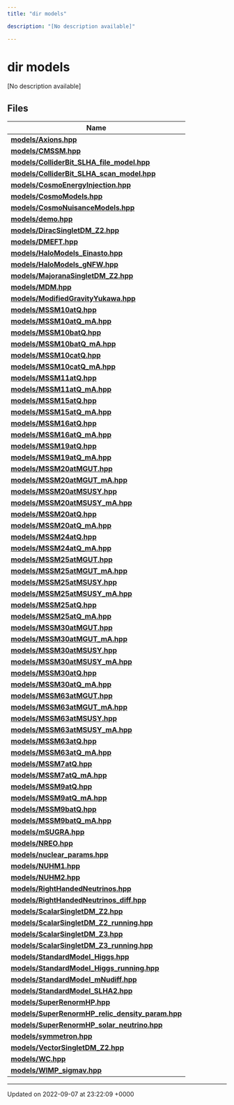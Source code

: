 ```yaml
---
title: "dir models"

description: "[No description available]"

---
```


# dir models

[No description available]

## Files

| Name           |
| -------------- |
| **[models/Axions.hpp](/documentation/code/files/axions_8hpp/#file-axionshpp)**  |
| **[models/CMSSM.hpp](/documentation/code/files/cmssm_8hpp/#file-cmssmhpp)**  |
| **[models/ColliderBit_SLHA_file_model.hpp](/documentation/code/files/colliderbit__slha__file__model_8hpp/#file-colliderbit-slha-file-modelhpp)**  |
| **[models/ColliderBit_SLHA_scan_model.hpp](/documentation/code/files/colliderbit__slha__scan__model_8hpp/#file-colliderbit-slha-scan-modelhpp)**  |
| **[models/CosmoEnergyInjection.hpp](/documentation/code/files/cosmoenergyinjection_8hpp/#file-cosmoenergyinjectionhpp)**  |
| **[models/CosmoModels.hpp](/documentation/code/files/cosmomodels_8hpp/#file-cosmomodelshpp)**  |
| **[models/CosmoNuisanceModels.hpp](/documentation/code/files/cosmonuisancemodels_8hpp/#file-cosmonuisancemodelshpp)**  |
| **[models/demo.hpp](/documentation/code/files/demo_8hpp/#file-demohpp)**  |
| **[models/DiracSingletDM_Z2.hpp](/documentation/code/files/diracsingletdm__z2_8hpp/#file-diracsingletdm-z2hpp)**  |
| **[models/DMEFT.hpp](/documentation/code/files/dmeft_8hpp/#file-dmefthpp)**  |
| **[models/HaloModels_Einasto.hpp](/documentation/code/files/halomodels__einasto_8hpp/#file-halomodels-einastohpp)**  |
| **[models/HaloModels_gNFW.hpp](/documentation/code/files/halomodels__gnfw_8hpp/#file-halomodels-gnfwhpp)**  |
| **[models/MajoranaSingletDM_Z2.hpp](/documentation/code/files/majoranasingletdm__z2_8hpp/#file-majoranasingletdm-z2hpp)**  |
| **[models/MDM.hpp](/documentation/code/files/mdm_8hpp/#file-mdmhpp)**  |
| **[models/ModifiedGravityYukawa.hpp](/documentation/code/files/modifiedgravityyukawa_8hpp/#file-modifiedgravityyukawahpp)**  |
| **[models/MSSM10atQ.hpp](/documentation/code/files/mssm10atq_8hpp/#file-mssm10atqhpp)**  |
| **[models/MSSM10atQ_mA.hpp](/documentation/code/files/mssm10atq__ma_8hpp/#file-mssm10atq-mahpp)**  |
| **[models/MSSM10batQ.hpp](/documentation/code/files/mssm10batq_8hpp/#file-mssm10batqhpp)**  |
| **[models/MSSM10batQ_mA.hpp](/documentation/code/files/mssm10batq__ma_8hpp/#file-mssm10batq-mahpp)**  |
| **[models/MSSM10catQ.hpp](/documentation/code/files/mssm10catq_8hpp/#file-mssm10catqhpp)**  |
| **[models/MSSM10catQ_mA.hpp](/documentation/code/files/mssm10catq__ma_8hpp/#file-mssm10catq-mahpp)**  |
| **[models/MSSM11atQ.hpp](/documentation/code/files/mssm11atq_8hpp/#file-mssm11atqhpp)**  |
| **[models/MSSM11atQ_mA.hpp](/documentation/code/files/mssm11atq__ma_8hpp/#file-mssm11atq-mahpp)**  |
| **[models/MSSM15atQ.hpp](/documentation/code/files/mssm15atq_8hpp/#file-mssm15atqhpp)**  |
| **[models/MSSM15atQ_mA.hpp](/documentation/code/files/mssm15atq__ma_8hpp/#file-mssm15atq-mahpp)**  |
| **[models/MSSM16atQ.hpp](/documentation/code/files/mssm16atq_8hpp/#file-mssm16atqhpp)**  |
| **[models/MSSM16atQ_mA.hpp](/documentation/code/files/mssm16atq__ma_8hpp/#file-mssm16atq-mahpp)**  |
| **[models/MSSM19atQ.hpp](/documentation/code/files/mssm19atq_8hpp/#file-mssm19atqhpp)**  |
| **[models/MSSM19atQ_mA.hpp](/documentation/code/files/mssm19atq__ma_8hpp/#file-mssm19atq-mahpp)**  |
| **[models/MSSM20atMGUT.hpp](/documentation/code/files/mssm20atmgut_8hpp/#file-mssm20atmguthpp)**  |
| **[models/MSSM20atMGUT_mA.hpp](/documentation/code/files/mssm20atmgut__ma_8hpp/#file-mssm20atmgut-mahpp)**  |
| **[models/MSSM20atMSUSY.hpp](/documentation/code/files/mssm20atmsusy_8hpp/#file-mssm20atmsusyhpp)**  |
| **[models/MSSM20atMSUSY_mA.hpp](/documentation/code/files/mssm20atmsusy__ma_8hpp/#file-mssm20atmsusy-mahpp)**  |
| **[models/MSSM20atQ.hpp](/documentation/code/files/mssm20atq_8hpp/#file-mssm20atqhpp)**  |
| **[models/MSSM20atQ_mA.hpp](/documentation/code/files/mssm20atq__ma_8hpp/#file-mssm20atq-mahpp)**  |
| **[models/MSSM24atQ.hpp](/documentation/code/files/mssm24atq_8hpp/#file-mssm24atqhpp)**  |
| **[models/MSSM24atQ_mA.hpp](/documentation/code/files/mssm24atq__ma_8hpp/#file-mssm24atq-mahpp)**  |
| **[models/MSSM25atMGUT.hpp](/documentation/code/files/mssm25atmgut_8hpp/#file-mssm25atmguthpp)**  |
| **[models/MSSM25atMGUT_mA.hpp](/documentation/code/files/mssm25atmgut__ma_8hpp/#file-mssm25atmgut-mahpp)**  |
| **[models/MSSM25atMSUSY.hpp](/documentation/code/files/mssm25atmsusy_8hpp/#file-mssm25atmsusyhpp)**  |
| **[models/MSSM25atMSUSY_mA.hpp](/documentation/code/files/mssm25atmsusy__ma_8hpp/#file-mssm25atmsusy-mahpp)**  |
| **[models/MSSM25atQ.hpp](/documentation/code/files/mssm25atq_8hpp/#file-mssm25atqhpp)**  |
| **[models/MSSM25atQ_mA.hpp](/documentation/code/files/mssm25atq__ma_8hpp/#file-mssm25atq-mahpp)**  |
| **[models/MSSM30atMGUT.hpp](/documentation/code/files/mssm30atmgut_8hpp/#file-mssm30atmguthpp)**  |
| **[models/MSSM30atMGUT_mA.hpp](/documentation/code/files/mssm30atmgut__ma_8hpp/#file-mssm30atmgut-mahpp)**  |
| **[models/MSSM30atMSUSY.hpp](/documentation/code/files/mssm30atmsusy_8hpp/#file-mssm30atmsusyhpp)**  |
| **[models/MSSM30atMSUSY_mA.hpp](/documentation/code/files/mssm30atmsusy__ma_8hpp/#file-mssm30atmsusy-mahpp)**  |
| **[models/MSSM30atQ.hpp](/documentation/code/files/mssm30atq_8hpp/#file-mssm30atqhpp)**  |
| **[models/MSSM30atQ_mA.hpp](/documentation/code/files/mssm30atq__ma_8hpp/#file-mssm30atq-mahpp)**  |
| **[models/MSSM63atMGUT.hpp](/documentation/code/files/mssm63atmgut_8hpp/#file-mssm63atmguthpp)**  |
| **[models/MSSM63atMGUT_mA.hpp](/documentation/code/files/mssm63atmgut__ma_8hpp/#file-mssm63atmgut-mahpp)**  |
| **[models/MSSM63atMSUSY.hpp](/documentation/code/files/mssm63atmsusy_8hpp/#file-mssm63atmsusyhpp)**  |
| **[models/MSSM63atMSUSY_mA.hpp](/documentation/code/files/mssm63atmsusy__ma_8hpp/#file-mssm63atmsusy-mahpp)**  |
| **[models/MSSM63atQ.hpp](/documentation/code/files/mssm63atq_8hpp/#file-mssm63atqhpp)**  |
| **[models/MSSM63atQ_mA.hpp](/documentation/code/files/mssm63atq__ma_8hpp/#file-mssm63atq-mahpp)**  |
| **[models/MSSM7atQ.hpp](/documentation/code/files/mssm7atq_8hpp/#file-mssm7atqhpp)**  |
| **[models/MSSM7atQ_mA.hpp](/documentation/code/files/mssm7atq__ma_8hpp/#file-mssm7atq-mahpp)**  |
| **[models/MSSM9atQ.hpp](/documentation/code/files/mssm9atq_8hpp/#file-mssm9atqhpp)**  |
| **[models/MSSM9atQ_mA.hpp](/documentation/code/files/mssm9atq__ma_8hpp/#file-mssm9atq-mahpp)**  |
| **[models/MSSM9batQ.hpp](/documentation/code/files/mssm9batq_8hpp/#file-mssm9batqhpp)**  |
| **[models/MSSM9batQ_mA.hpp](/documentation/code/files/mssm9batq__ma_8hpp/#file-mssm9batq-mahpp)**  |
| **[models/mSUGRA.hpp](/documentation/code/files/msugra_8hpp/#file-msugrahpp)**  |
| **[models/NREO.hpp](/documentation/code/files/nreo_8hpp/#file-nreohpp)**  |
| **[models/nuclear_params.hpp](/documentation/code/files/nuclear__params_8hpp/#file-nuclear-paramshpp)**  |
| **[models/NUHM1.hpp](/documentation/code/files/nuhm1_8hpp/#file-nuhm1hpp)**  |
| **[models/NUHM2.hpp](/documentation/code/files/nuhm2_8hpp/#file-nuhm2hpp)**  |
| **[models/RightHandedNeutrinos.hpp](/documentation/code/files/righthandedneutrinos_8hpp/#file-righthandedneutrinoshpp)**  |
| **[models/RightHandedNeutrinos_diff.hpp](/documentation/code/files/righthandedneutrinos__diff_8hpp/#file-righthandedneutrinos-diffhpp)**  |
| **[models/ScalarSingletDM_Z2.hpp](/documentation/code/files/scalarsingletdm__z2_8hpp/#file-scalarsingletdm-z2hpp)**  |
| **[models/ScalarSingletDM_Z2_running.hpp](/documentation/code/files/scalarsingletdm__z2__running_8hpp/#file-scalarsingletdm-z2-runninghpp)**  |
| **[models/ScalarSingletDM_Z3.hpp](/documentation/code/files/scalarsingletdm__z3_8hpp/#file-scalarsingletdm-z3hpp)**  |
| **[models/ScalarSingletDM_Z3_running.hpp](/documentation/code/files/scalarsingletdm__z3__running_8hpp/#file-scalarsingletdm-z3-runninghpp)**  |
| **[models/StandardModel_Higgs.hpp](/documentation/code/files/standardmodel__higgs_8hpp/#file-standardmodel-higgshpp)**  |
| **[models/StandardModel_Higgs_running.hpp](/documentation/code/files/standardmodel__higgs__running_8hpp/#file-standardmodel-higgs-runninghpp)**  |
| **[models/StandardModel_mNudiff.hpp](/documentation/code/files/standardmodel__mnudiff_8hpp/#file-standardmodel-mnudiffhpp)**  |
| **[models/StandardModel_SLHA2.hpp](/documentation/code/files/standardmodel__slha2_8hpp/#file-standardmodel-slha2hpp)**  |
| **[models/SuperRenormHP.hpp](/documentation/code/files/superrenormhp_8hpp/#file-superrenormhphpp)**  |
| **[models/SuperRenormHP_relic_density_param.hpp](/documentation/code/files/superrenormhp__relic__density__param_8hpp/#file-superrenormhp-relic-density-paramhpp)**  |
| **[models/SuperRenormHP_solar_neutrino.hpp](/documentation/code/files/superrenormhp__solar__neutrino_8hpp/#file-superrenormhp-solar-neutrinohpp)**  |
| **[models/symmetron.hpp](/documentation/code/files/symmetron_8hpp/#file-symmetronhpp)**  |
| **[models/VectorSingletDM_Z2.hpp](/documentation/code/files/vectorsingletdm__z2_8hpp/#file-vectorsingletdm-z2hpp)**  |
| **[models/WC.hpp](/documentation/code/files/wc_8hpp/#file-wchpp)**  |
| **[models/WIMP_sigmav.hpp](/documentation/code/files/wimp__sigmav_8hpp/#file-wimp-sigmavhpp)**  |






-------------------------------

Updated on 2022-09-07 at 23:22:09 +0000
